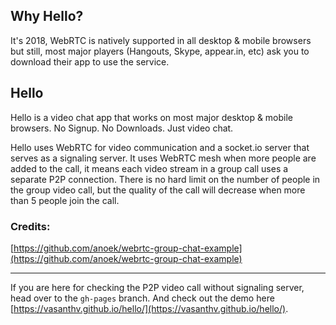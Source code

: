 ## Why Hello?
It's 2018, WebRTC is natively supported in all desktop & mobile browsers but still, most major players (Hangouts, Skype, appear.in, etc) ask you to download their app to use the service. 

## Hello
Hello is a video chat app that works on most major desktop & mobile browsers. No Signup. No Downloads. Just video chat. 

Hello uses WebRTC for video communication and a socket.io server that serves as a signaling server. It uses WebRTC mesh when more people are added to the call, it means each video stream in a group call uses a separate P2P connection. There is no hard limit on the number of people in the group video call, but the quality of the call will decrease when more than 5 people join the call.

### Credits:
[https://github.com/anoek/webrtc-group-chat-example](https://github.com/anoek/webrtc-group-chat-example)

------------------
If you are here for checking the P2P video call without signaling server, head over to the `gh-pages` branch. And check out the demo here [https://vasanthv.github.io/hello/](https://vasanthv.github.io/hello/).

